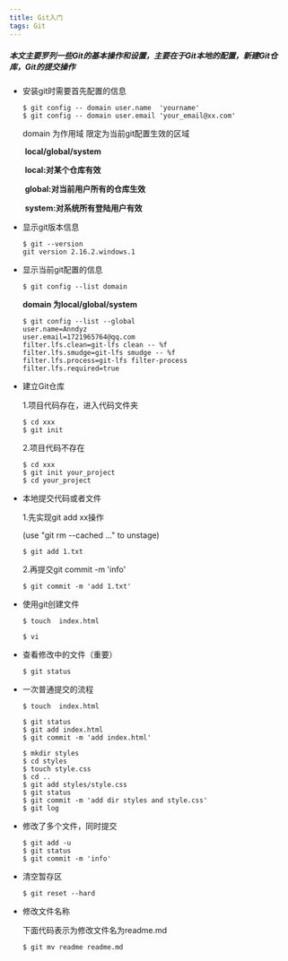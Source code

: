 ```yaml
---
title: Git入门
tags: Git
---
```

##### 本文主要罗列一些Git的基本操作和设置，主要在于Git本地的配置，新建Git仓库，Git的提交操作

<!--more-->

- 安装git时需要首先配置的信息

  ```shell
  $ git config -- domain user.name  'yourname'
  $ git config -- domain user.email 'your_email@xx.com'
  ```

  domain  为作用域 限定为当前git配置生效的区域

  ​				**local/global/system**

  ​				**local:对某个仓库有效**

  ​				**global:对当前用户所有的仓库生效**

  ​				**system:对系统所有登陆用户有效**

- 显示git版本信息

  ```shell
  $ git --version
  git version 2.16.2.windows.1
  ```

- 显示当前git配置的信息

  ```shell
  $ git config --list domain
  ```

  **domain  为local/global/system**

  ```shell
  $ git config --list --global
  user.name=Anndyz
  user.email=1721965764@qq.com
  filter.lfs.clean=git-lfs clean -- %f
  filter.lfs.smudge=git-lfs smudge -- %f
  filter.lfs.process=git-lfs filter-process
  filter.lfs.required=true
  ```

- 建立Git仓库

  1.项目代码存在，进入代码文件夹

  ```shell
  $ cd xxx
  $ git init
  ```

  2.项目代码不存在

  ```shell
  $ cd xxx
  $ git init your_project
  $ cd your_project
  ```

- 本地提交代码或者文件

  1.先实现git add  xx操作

    (use "git rm --cached <file>..." to unstage)

  ```shell
  $ git add 1.txt
  ```

  2.再提交git commit -m  'info'

  ```shell
  $ git commit -m 'add 1.txt'
  ```

- 使用git创建文件

  ```shell
  $ touch  index.html  
  ```

  ```shell
  $ vi
  ```

- 查看修改中的文件（重要）

  ```shell
  $ git status
  ```

- 一次普通提交的流程

  ```shell
  $ touch  index.html 
  
  $ git status
  $ git add index.html
  $ git commit -m 'add index.html'
  
  $ mkdir styles
  $ cd styles
  $ touch style.css 
  $ cd ..
  $ git add styles/style.css
  $ git status
  $ git commit -m 'add dir styles and style.css'
  $ git log
  
  ```

- 修改了多个文件，同时提交

  ```shell
  $ git add -u
  $ git status
  $ git commit -m 'info'
  ```

- 清空暂存区

  ```shell
  $ git reset --hard
  ```

- 修改文件名称

  下面代码表示为修改文件名为readme.md

  ```shell
  $ git mv readme readme.md
  ```

  